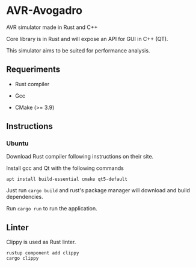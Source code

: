 # AVR-Avogadro

AVR simulator made in Rust and C++

Core library is in Rust and will expose an API for GUI in C++ (QT).

This simulator aims to be suited for performance analysis.

## Requeriments

* Rust compiler

* Gcc

* CMake (>= 3.9)

## Instructions

### Ubuntu

Download Rust compiler following instructions on their site.

Install gcc and Qt with the following commands

~~~
apt install build-essential cmake qt5-default
~~~

Just run `cargo build` and rust's package manager will download and build dependencies.

Run `cargo run` to run the application.

## Linter

Clippy is used as Rust linter.

~~~
rustup component add clippy
cargo clippy
~~~